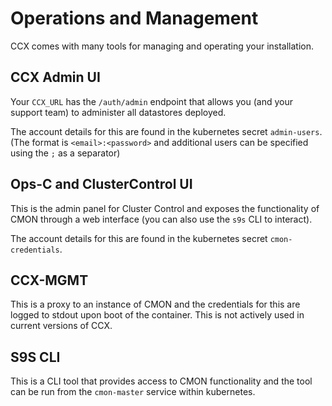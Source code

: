 # Operations and Management

CCX comes with many tools for managing and operating your installation.

## CCX Admin UI

Your `CCX_URL` has the `/auth/admin` endpoint that allows you (and your support team) to administer all datastores deployed.

The account details for this are found in the kubernetes secret `admin-users`. (The format is `<email>:<password>` and additional users can be specified using the `;` as a separator)

## Ops-C and ClusterControl UI

This is the admin panel for Cluster Control and exposes the functionality of CMON through a web interface (you can also use the `s9s` CLI to interact).

The account details for this are found in the kubernetes secret `cmon-credentials`.

## CCX-MGMT

This is a proxy to an instance of CMON and the credentials for this are logged to stdout upon boot of the container. This is not actively used in current versions of CCX.

## S9S CLI

This is a CLI tool that provides access to CMON functionality and the tool can be run from the `cmon-master` service within kubernetes.
